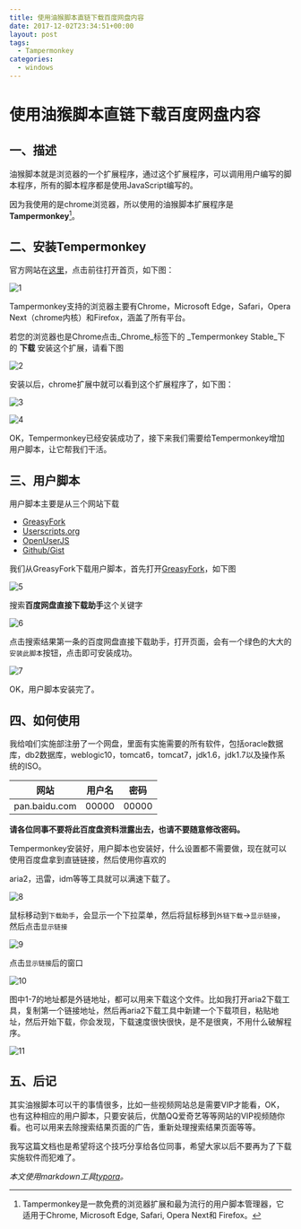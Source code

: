 ```yaml
---
title: 使用油猴脚本直链下载百度网盘内容
date: 2017-12-02T23:34:51+00:00
layout: post
tags:
  - Tampermonkey
categories:
  - windows
---
```

# 使用油猴脚本直链下载百度网盘内容

## 一、描述

油猴脚本就是浏览器的一个扩展程序，通过这个扩展程序，可以调用用户编写的脚本程序，所有的脚本程序都是使用JavaScript编写的。

因为我使用的是chrome浏览器，所以使用的油猴脚本扩展程序是**Tampermonkey**[^1]。

<!--more-->

## 二、安装Tempermonkey

官方网站在[这里](http://tampermonkey.net/)，点击前往打开首页，如下图：

![1](https://ws1.sinaimg.cn/large/622271cdgy1fm2tr349thj21gu0kjac2.jpg)

Tampermonkey支持的浏览器主要有Chrome，Microsoft Edge，Safari，Opera Next（chrome内核）和Firefox，涵盖了所有平台。

若您的浏览器也是Chrome点击_Chrome_标签下的 _Tempermonkey Stable_下的 **下载** 安装这个扩展，请看下图

![2](https://ws1.sinaimg.cn/large/622271cdgy1fm2tzlcu8zj20xl0k2jtd.jpg)

安装以后，chrome扩展中就可以看到这个扩展程序了，如下图：

![3](https://ws1.sinaimg.cn/large/622271cdgy1fm2tvldrwuj20nm0dhgme.jpg)

![4](https://ws1.sinaimg.cn/large/622271cdgy1fm2tx2qdhej20c806idg8.jpg)

OK，Tempermonkey已经安装成功了，接下来我们需要给Tempermonkey增加用户脚本，让它帮我们干活。

## 三、用户脚本

用户脚本主要是从三个网站下载

* [GreasyFork](https://greasyfork.org/zh-CN)
* [Userscripts.org](http://userscripts-mirror.org/)
* [OpenUserJS](https://openuserjs.org/)
* [Github/Gist](https://gist.github.com/search?l=javascript&q=%22user.js%22)

我们从GreasyFork下载用户脚本，首先打开[GreasyFork](https://greasyfork.org/zh-CN)，如下图

![5](https://ws1.sinaimg.cn/large/622271cdgy1fm2u19yee1j21gv0qd78t.jpg)

搜索**百度网盘直接下载助手**这个关键字

![6](https://ws1.sinaimg.cn/large/622271cdgy1fm2u266ceqj20ur0i60vp.jpg)

点击搜索结果第一条的百度网盘直接下载助手，打开页面，会有一个绿色的大大的`安装此脚本`按钮，点击即可安装成功。

![7](https://ws1.sinaimg.cn/large/622271cdgy1fm2u2lecswj20tr0ib40b.jpg)

OK，用户脚本安装完了。

## 四、如何使用

我给咱们实施部注册了一个网盘，里面有实施需要的所有软件，包括oracle数据库，db2数据库，weblogic10，tomcat6，tomcat7，jdk1.6，jdk1.7以及操作系统的ISO。

| 网站          | 用户名 | 密码  |
| ------------- | ------ | ----- |
| pan.baidu.com | 00000  | 00000 |

**请各位同事不要将此百度盘资料泄露出去，也请不要随意修改密码。**

Tempermonkey安装好，用户脚本也安装好，什么设置都不需要做，现在就可以使用百度盘拿到直链链接，然后使用你喜欢的

aria2，迅雷，idm等等工具就可以满速下载了。

![8](https://ws1.sinaimg.cn/large/622271cdly1fm2u6w091lj21h60qaq5i.jpg)

鼠标移动到`下载助手`，会显示一个下拉菜单，然后将鼠标移到`外链下载`->`显示链接`，然后点击`显示链接`

![9](https://ws1.sinaimg.cn/large/622271cdly1fm2u464v30j20sj0bbaaz.jpg)

点击`显示链接`后的窗口

![10](https://ws1.sinaimg.cn/large/622271cdly1fm2u4v18wej20n907iaaz.jpg)

图中1-7的地址都是外链地址，都可以用来下载这个文件。比如我打开aria2下载工具，复制第一个链接地址，然后再aria2下载工具中新建一个下载项目，粘贴地址，然后开始下载，你会发现，下载速度很快很快，是不是很爽，不用什么破解程序。

![11](https://ws1.sinaimg.cn/large/622271cdly1fm2u5ay2p9j20gz08zdg0.jpg)

## 五、后记

其实油猴脚本可以干的事情很多，比如一些视频网站总是需要VIP才能看，OK，也有这种相应的用户脚本，只要安装后，优酷QQ爱奇艺等等网站的VIP视频随你看。也可以用来去除搜索结果页面的广告，重新处理搜索结果页面等等。

我写这篇文档也是希望将这个技巧分享给各位同事，希望大家以后不要再为了下载实施软件而犯难了。

_本文使用markdown工具[typora](https://typora.io/)。_

[^1]: Tampermonkey是一款免费的浏览器扩展和最为流行的用户脚本管理器，它适用于Chrome, Microsoft Edge, Safari, Opera Next和 Firefox。
